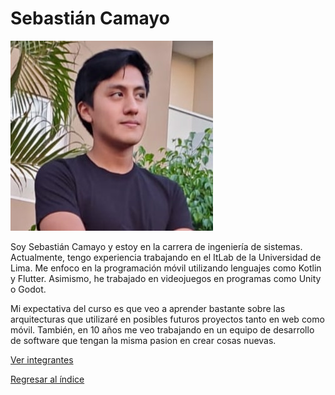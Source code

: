 # Sebastián Camayo

![Sebastian Camayo](sebastian.jpg)

Soy Sebastián Camayo y estoy en la carrera de ingeniería de sistemas. Actualmente, tengo experiencia trabajando en el ItLab de la Universidad de Lima. Me enfoco en la programación móvil utilizando lenguajes como Kotlin y Flutter. Asimismo, he trabajado en videojuegos en programas como Unity o Godot.

Mi expectativa del curso es que veo a aprender bastante sobre las arquitecturas que utilizaré en posibles futuros proyectos tanto en web como móvil. También, en 10 años me veo trabajando en un equipo de desarrollo de software que tengan la misma pasion en crear cosas nuevas.

[Ver integrantes](../integrantes.md)

[Regresar al índice](../../proyecto.md)

